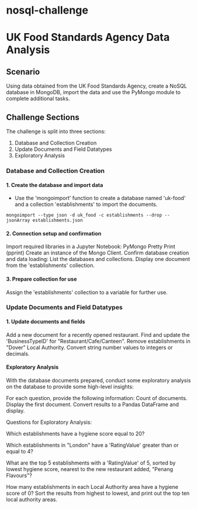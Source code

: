# nosql-challenge

# UK Food Standards Agency Data Analysis

## Scenario

Using data obtained from the UK Food Standards Agency, create a NoSQL database in MongoDB, import the data and use the PyMongo module to complete additional tasks.

## Challenge Sections

The challenge is split into three sections:

1. Database and Collection Creation
2. Update Documents and Field Datatypes
3. Exploratory Analysis

### Database and Collection Creation

#### 1. Create the database and import data

- Use the 'mongoimport' function to create a database named 'uk-food' and a collection 'establishments' to import the documents.
```
mongoimport --type json -d uk_food -c establishments --drop --jsonArray establishments.json
```

#### 2. Connection setup and confirmation
Import required libraries in a Jupyter Notebook:
PyMongo
Pretty Print (pprint)
Create an instance of the Mongo Client.
Confirm database creation and data loading:
List the databases and collections.
Display one document from the 'establishments' collection.

#### 3. Prepare collection for use
Assign the 'establishments' collection to a variable for further use.

### Update Documents and Field Datatypes

#### 1. Update documents and fields
Add a new document for a recently opened restaurant.
Find and update the 'BusinessTypeID' for "Restaurant/Cafe/Canteen".
Remove establishments in "Dover" Local Authority.
Convert string number values to integers or decimals.

#### Exploratory Analysis
With the database documents prepared, conduct some exploratory analysis on the database to provide some high-level insights:

For each question, provide the following information:
Count of documents.
Display the first document.
Convert results to a Pandas DataFrame and display.

Questions for Exploratory Analysis:

Which establishments have a hygiene score equal to 20?

Which establishments in "London" have a 'RatingValue' greater than or equal to 4?

What are the top 5 establishments with a 'RatingValue' of 5, sorted by lowest hygiene score, nearest to the new restaurant added, "Penang Flavours"?

How many establishments in each Local Authority area have a hygiene score of 0? Sort the results from highest to lowest, and print out the top ten local authority areas.
